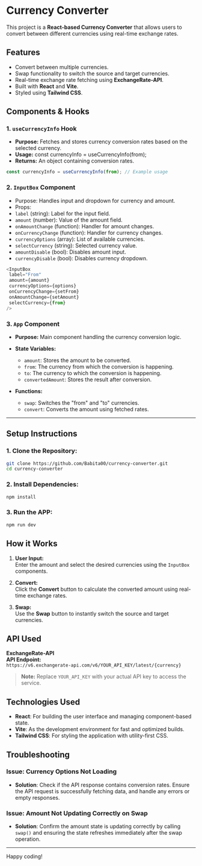 # Currency Converter

This project is a **React-based Currency Converter** that allows users to convert between different currencies using real-time exchange rates.

## Features
- Convert between multiple currencies.
- Swap functionality to switch the source and target currencies.
- Real-time exchange rate fetching using **ExchangeRate-API**.
- Built with **React** and **Vite**.
- Styled using **Tailwind CSS**.

## Components & Hooks

### 1. `useCurrencyInfo` Hook
- **Purpose:** Fetches and stores currency conversion rates based on the selected currency.
- **Usage:** const currencyInfo = useCurrencyInfo(from);
- **Returns:** An object containing conversion rates.



```javascript
const currencyInfo = useCurrencyInfo(from); // Example usage
```

### 2. `InputBox` Component
- Purpose: Handles input and dropdown for currency and amount.
- Props:
 - `label` (string): Label for the input field.
 - `amount` (number): Value of the amount field.
 - `onAmountChange` (function): Handler for amount changes.
 - `onCurrencyChange` (function): Handler for currency changes.
 - `currencyOptions` (array): List of available currencies.
 - `selectCurrency` (string): Selected currency value.
 - `amountDisable` (bool): Disables amount input.
 - `currencyDisable` (bool): Disables currency dropdown.

 ```javascript
<InputBox
  label="From"
  amount={amount}
  currencyOptions={options}
  onCurrencyChange={setFrom}
  onAmountChange={setAmount}
  selectCurrency={from}
/>
```

### 3. `App` Component
- **Purpose:** Main component handling the currency conversion logic.

- **State Variables:**
  - `amount`: Stores the amount to be converted.
  - `from`: The currency from which the conversion is happening.
  - `to`: The currency to which the conversion is happening.
  - `convertedAmount`: Stores the result after conversion.

- **Functions:**
  - `swap`: Switches the "from" and "to" currencies.
  - `convert`: Converts the amount using fetched rates.

---

## Setup Instructions

### 1. Clone the Repository:
```bash
git clone https://github.com/Babita00/currency-converter.git
cd currency-converter
```
### 2. Install Dependencies:
```bash
npm install
```
### 3. Run the APP:
```bash
npm run dev
```
## How it Works
1. **User Input:**  
   Enter the amount and select the desired currencies using the `InputBox` components.

2. **Convert:**  
   Click the **Convert** button to calculate the converted amount using real-time exchange rates.

3. **Swap:**  
   Use the **Swap** button to instantly switch the source and target currencies.



## API Used

**ExchangeRate-API**  
**API Endpoint:**  
`https://v6.exchangerate-api.com/v6/YOUR_API_KEY/latest/{currency}`

> **Note:** Replace `YOUR_API_KEY` with your actual API key to access the service.

## Technologies Used

- **React**: For building the user interface and managing component-based state.
- **Vite**: As the development environment for fast and optimized builds.
- **Tailwind CSS**: For styling the application with utility-first CSS.

## Troubleshooting

### Issue: Currency Options Not Loading
- **Solution**: Check if the API response contains conversion rates. Ensure the API request is successfully fetching data, and handle any errors or empty responses.

### Issue: Amount Not Updating Correctly on Swap
- **Solution**: Confirm the amount state is updating correctly by calling `swap()` and ensuring the state refreshes immediately after the swap operation.

---

Happy coding!










